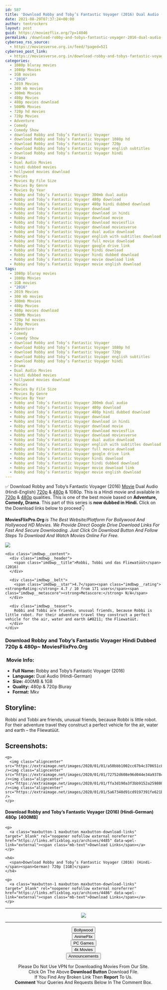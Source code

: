 ```yaml
---
id: 587
title: 'Download Robby and Toby’s Fantastic Voyager (2016) Dual Audio (Hindi-English) 480p [400MB] || 720p [1GB]'
date: 2021-08-29T07:37:24+00:00
author: tentrockers
layout: post
guid: https://moviezflix.org/?p=14046
permalink: /download-robby-and-tobys-fantastic-voyager-2016-dual-audio-hindi-english-480p-400mb-720p-1gb/
cyberseo_rss_source:
  - https://moviesverse.org.in/feed/?paged=521
cyberseo_post_link:
  - https://moviesverse.org.in/download-robby-and-tobys-fantastic-voyager-2016-hindi-480p-720p/
categories:
  - 1080p bluray movies
  - 1080p Movies
  - 1GB movies
  - "2016"
  - 2019 Movies
  - 300 mb movies
  - 300mb Movies
  - 480p Movies
  - 480p movies download
  - 500Mb Movies
  - 720p hd movies
  - 720p Movies
  - Adventure
  - Comedy
  - Comedy Show
  - download Robby and Toby’s Fantastic Voyager
  - download Robby and Toby’s Fantastic Voyager 1080p hd
  - download Robby and Toby’s Fantastic Voyager 720p
  - download Robby and Toby’s Fantastic Voyager english subtitles
  - download Robby and Toby’s Fantastic Voyager hindi
  - Drama
  - Dual Audio Movies
  - hindi dubbed movies
  - hollywood movies download
  - Movies
  - Movies By File Size
  - Movies By Genre
  - Movies By Year
  - Robby and Toby’s Fantastic Voyager 300mb dual audio
  - Robby and Toby’s Fantastic Voyager 480p download
  - Robby and Toby’s Fantastic Voyager 480p hindi dubbed download
  - Robby and Toby’s Fantastic Voyager download
  - Robby and Toby’s Fantastic Voyager download in hindi
  - Robby and Toby’s Fantastic Voyager download movie
  - Robby and Toby’s Fantastic Voyager download moviesflix
  - Robby and Toby’s Fantastic Voyager download moviesverse
  - Robby and Toby’s Fantastic Voyager dual audio download
  - Robby and Toby’s Fantastic Voyager english with subtitles download
  - Robby and Toby’s Fantastic Voyager full movie download
  - Robby and Toby’s Fantastic Voyager google drive link
  - Robby and Toby’s Fantastic Voyager hindi download
  - Robby and Toby’s Fantastic Voyager hindi dubbed download
  - Robby and Toby’s Fantastic Voyager movie download link
  - Robby and Toby’s Fantastic Voyager movie english download
tags:
  - 1080p bluray movies
  - 1080p Movies
  - 1GB movies
  - "2016"
  - 2019 Movies
  - 300 mb movies
  - 300mb Movies
  - 480p Movies
  - 480p movies download
  - 500Mb Movies
  - 720p hd movies
  - 720p Movies
  - Adventure
  - Comedy
  - Comedy Show
  - download Robby and Toby’s Fantastic Voyager
  - download Robby and Toby’s Fantastic Voyager 1080p hd
  - download Robby and Toby’s Fantastic Voyager 720p
  - download Robby and Toby’s Fantastic Voyager english subtitles
  - download Robby and Toby’s Fantastic Voyager hindi
  - Drama
  - Dual Audio Movies
  - hindi dubbed movies
  - hollywood movies download
  - Movies
  - Movies By File Size
  - Movies By Genre
  - Movies By Year
  - Robby and Toby’s Fantastic Voyager 300mb dual audio
  - Robby and Toby’s Fantastic Voyager 480p download
  - Robby and Toby’s Fantastic Voyager 480p hindi dubbed download
  - Robby and Toby’s Fantastic Voyager download
  - Robby and Toby’s Fantastic Voyager download in hindi
  - Robby and Toby’s Fantastic Voyager download movie
  - Robby and Toby’s Fantastic Voyager download moviesflix
  - Robby and Toby’s Fantastic Voyager download moviesverse
  - Robby and Toby’s Fantastic Voyager dual audio download
  - Robby and Toby’s Fantastic Voyager english with subtitles download
  - Robby and Toby’s Fantastic Voyager full movie download
  - Robby and Toby’s Fantastic Voyager google drive link
  - Robby and Toby’s Fantastic Voyager hindi download
  - Robby and Toby’s Fantastic Voyager hindi dubbed download
  - Robby and Toby’s Fantastic Voyager movie download link
  - Robby and Toby’s Fantastic Voyager movie english download
---
```

<div class="thecontent clearfix">
  <p>
    ✅ Download Robby and Toby’s Fantastic Voyager (2016) <a href="https://moviesverse.org.in/category/movies/" data-wpel-link="internal">Movie</a> Dual Audio (Hindi-English) <a href="https://moviesverse.org.in/720p-movies/" data-wpel-link="internal">720p</a>&nbsp;&&nbsp;<a href="https://moviesverse.org.in/480p-movies/" data-wpel-link="internal">480p</a> & 1080p. This is a Hindi movie and available in <a href="https://moviesverse.org.in/720p-movies/" data-wpel-link="internal">720p</a>&nbsp;&&nbsp;<a href="https://moviesverse.org.in/480p-movies/" data-wpel-link="internal">480p</a> qualities. This is one of the best movie based on <strong>Adventure, Comedy, Drama</strong>. This part of this series is <strong>now dubbed in <span>Hindi.&nbsp;</span></strong><span>Click on the Download links below to proceed👇</span>
  </p>
  
  <p>
    <strong><span>MoviesFlixPro.Org&nbsp;</span></strong><em>is The Best Website/Platform For Bollywood And Hollywood HD Movies. We Provide Direct Google Drive Download Links For Fast And Secure Downloading. Just Click On Download Button And Follow Steps To&nbsp;Download And Watch Movies Online For Free.</em>
  </p>
  
  <div class="imdbwp imdbwp--movie dark">
    <div class="imdbwp__thumb">
      <a class="imdbwp__link" target="_blank" title="Robbi, Tobbi und das Fliewatüüt" href="https://www.imdb.com/title/tt5700626/" rel="nofollow external noopener noreferrer" data-wpel-link="external"><img class="imdbwp__img" src="https://m.media-amazon.com/images/M/MV5BMzg3MGYxYjAtMDg1ZC00NjE3LWI1OWUtNjU4NmRhN2NhODA0XkEyXkFqcGdeQXVyMTI5NzYzNzI0._V1_SX300.jpg" /></a>
    </div>
    
    <div class="imdbwp__content">
      <div class="imdbwp__header">
        <span class="imdbwp__title">Robbi, Tobbi und das Fliewatüüt</span> (2016)
      </div>
      
      <div class="imdbwp__belt">
        <span class="imdbwp__star">4.7</span><span class="imdbwp__rating"><strong>Rating:</strong> 4.7 / 10 from 171 users</span><span class="imdbwp__metascore"><strong>Metascore:</strong> N/A</span>
      </div>
      
      <div class="imdbwp__teaser">
        Robbi and Tobbi are friends, unusual friends, because Robbi is little robot. For their adventure travel they construct a perfect vehicle for the air, water and earth &#8211; the Fliewatüüt.
      </div>
    </div>
  </div>
  
  <h3>
    <span>Download Robby and Toby’s Fantastic Voyager Hindi Dubbed 720p & 480p~ MoviesFlixPro.Org</span>
  </h3>
  
  <h3>
    <span>&nbsp;Movie Info:&nbsp;</span>
  </h3>
  
  <ul>
    <li>
      <strong>Full Name: </strong>Robby and Toby’s Fantastic Voyager (2016)
    </li>
    <li>
      <strong>Language:</strong> Dual Audio (Hindi-German)
    </li>
    <li>
      <strong>Size:</strong> 400MB & 1GB
    </li>
    <li>
      <strong>Quality:</strong> 480p & 720p Bluray
    </li>
    <li>
      <strong>Format:</strong>&nbsp;Mkv
    </li>
  </ul>
  
  <h2>
    <span>Storyline:</span>
  </h2>
  
  <p>
    Robbi and Tobbi are friends, unusual friends, because Robbi is little robot. For their adventure travel they construct a perfect vehicle for the air, water and earth – the Fliewatüüt.
  </p>
  
  <div class="summary_text">
    <h2>
      <span>Screenshots:</span>
    </h2>
    
    <p>
      <img class="aligncenter" src="https://extraimage.net/images/2020/01/01/a50bbb1002cc67b4c370651c86299c1b.jpg" /><img class="aligncenter" src="https://extraimage.net/images/2020/01/01/72752d608e96d044e34a9378c0671db2.jpg" /><img class="aligncenter" src="https://extraimage.net/images/2020/01/01/ffa3d190a3f3bb9152a2598084977558.jpg" /><img class="aligncenter" src="https://extraimage.net/images/2020/01/01/5a67340d91cd9197391fe621b3ff7894.jpg" />
    </p>
  </div>
  
  <div class="inline canwrap">
    <h4>
      <span>Download Robby and Toby’s Fantastic Voyager (2016) (Hindi-German) </span><span>480p&nbsp; [400MB]</span>
    </h4>
    
    <p>
      <a class="maxbutton-1 maxbutton maxbutton-download-links" target="_blank" rel="noopener nofollow external noreferrer" href="https://links.mflixblog.xyz/archives/4485" data-wpel-link="external"><span class="mb-text">Download Links</span></a>
    </p>
    
    <h4>
      <span>Download Robby and Toby’s Fantastic Voyager (2016) (Hindi-</span><span>German) 720p [1GB]</span>
    </h4>
    
    <p>
      <a class="maxbutton-1 maxbutton maxbutton-download-links" target="_blank" rel="noopener nofollow external noreferrer" href="https://links.mflixblog.xyz/archives/4486" data-wpel-link="external"><span class="mb-text">Download Links</span></a>
    </p>
  </div>
</div>

<center>
  </p> 
  
  <hr />
  
  <p>
    <a href="http://gdrivepro.xyz/join.php" data-wpel-link="external" target="_blank" rel="nofollow external noopener noreferrer"><img src="https://i.imgur.com/FhMdWdW.png" /></a>
  </p>
  
  <hr />
  
  <p>
    <a href="https://dogemovies.xyz" target="_blank" data-wpel-link="external" rel="nofollow external noopener noreferrer"><button class="button button5">Bollywood</button></a><br /> <a href="https://animeflix.in" target="_blank" data-wpel-link="external" rel="nofollow external noopener noreferrer"><button class="button button5">AnimeFlix</button></a><br /> <a href="https://gamesflix.net/" target="_blank" data-wpel-link="external" rel="nofollow external noopener noreferrer"><button class="button button5">PC Games</button></a><br /> <a href="https://uhdmovies.in" target="_blank" data-wpel-link="external" rel="nofollow external noopener noreferrer"><button class="button button5">4k Movies</button></a><br /> <a href="https://moviesverse.org.in/announcements/" target="_blank" data-wpel-link="internal" rel="noopener"><button class="button button5">Announcements</button></a>
  </p>
  
  <div class="alert alert-danger">
    Please Do Not Use VPN for Downloading Movies From Our Site.
  </div>
  
  <div class="alert alert-success">
    Click On The Above <strong>Download Button</strong> Download File.
  </div>
  
  <div class="alert alert-warning">
    If You Find Any Broken Link Then <strong>Report</strong> To Us.
  </div>
  
  <div class="alert alert-info">
    <strong>Comment</strong> Your Queries And Requests Below In The Comment Box.
  </div>
  
  <p>
    </center>
  </p>